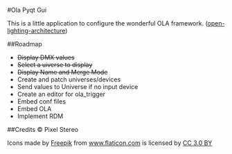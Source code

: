 #Ola Pyqt Gui

This is a little application to configure the wonderful OLA framework. ([open-lighting-architecture](https://www.openlighting.org/ola/))

##Roadmap
* ~~Display DMX values~~
* ~~Select a uiverse to display~~
* ~~Display Name and Merge Mode~~
* Create and patch universes/devices
* Send values to Universe if no input device
* Create an editor for ola_trigger
* Embed conf files
* Embed OLA
* Implement RDM

##Credits
© Pixel Stereo
<p>Icons made by <a href="http://www.freepik.com" title="Freepik">Freepik</a> from <a href="http://www.flaticon.com" title="Flaticon">www.flaticon.com</a> is licensed by <a href="http://creativecommons.org/licenses/by/3.0/" title="Creative Commons BY 3.0" target="_blank">CC 3.0 BY</a></p>
